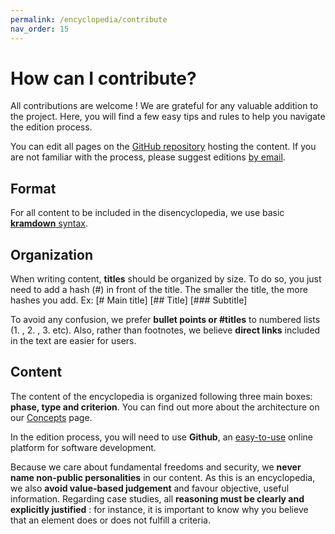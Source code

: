 ```yaml
---
permalink: /encyclopedia/contribute
nav_order: 15
---
```


# How can I contribute?

All contributions are welcome ! We are grateful for any valuable addition to the project. Here, you will find a few easy tips and rules to help you navigate the edition process.

You can edit all pages on the [GitHub repository](https://github.com/ambanum/disinformation-encyclopedia) hosting the content. If you are not familiar with the process, please suggest editions [by email](mailto:beryl.bogui@diplomatie.gouv.fr?subject=Contribution).

## Format

For all content to be included in the disencyclopedia, we use basic [**kramdown** syntax](https://kramdown.gettalong.org/quickref.html).

## Organization

When writing content, **titles** should be organized by size. To do so, you just need to add a hash (#) in front of the title. The smaller the title, the more hashes you add. 
Ex: 
[# Main title]
[## Title]
[### Subtitle]

To avoid any confusion, we prefer **bullet points or #titles** to numbered lists (1. ,  2. , 3. etc).
Also, rather than footnotes, we believe **direct links** included in the text are easier for users. 

## Content

The content of the encyclopedia is organized following three main boxes: **phase, type and criterion**. You can find out more about the architecture on our [Concepts](https://disinfo.quaidorsay.fr/encyclopedia/concepts) page.

In the edition process, you will need to use **Github**, an [easy-to-use](https://help.github.com/en/articles/editing-files-in-your-repository) online platform for software development. 

Because we care about fundamental freedoms and security, we **never name non-public personalities** in our content. As this is an encyclopedia, we also **avoid value-based judgement** and favour objective, useful information. Regarding case studies, all **reasoning must be clearly and explicitly justified** : for instance, it is important to know why you believe that an element does or does not fulfill a criteria.
